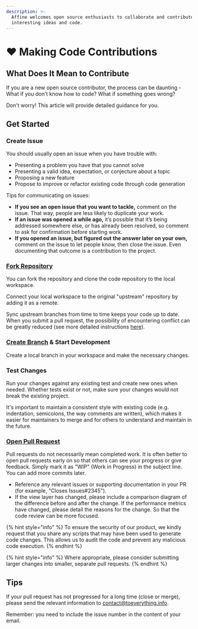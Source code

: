 ```yaml
---
description: >-
  Affine welcomes open source enthusiasts to collaborate and contribute
  interesting ideas and code.
---
```


# ❤ Making Code Contributions

## What Does It Mean to Contribute <a href="#what-it-means-to-contribute" id="what-it-means-to-contribute"></a>

If you are a new open source contributor, the process can be daunting - What if you don't know how to code? What if something goes wrong?

Don't worry! This article will provide detailed guidance for you.

## Get Started

### Create Issue

You should usually open an issue when you have trouble with:

* Presenting a problem you have that you cannot solve
* Presenting a valid idea, expectation, or conjecture about a topic
* Proposing a new feature
* Propose to improve or refactor existing code through code generation

Tips for communicating on issues:

* **If you see an open issue that you want to tackle,** comment on the issue. That way, people are less likely to duplicate your work.
* **If an issue was opened a while ago,** it’s possible that it’s being addressed somewhere else, or has already been resolved, so comment to ask for confirmation before starting work.
* **If you opened an issue, but figured out the answer later on your own,** comment on the issue to let people know, then close the issue. Even documenting that outcome is a contribution to the project.

### [**Fork Repository**](https://guides.github.com/activities/forking/)

You can fork the repository and clone the code repository to the local workspace.

Connect your local workspace to the original "upstream" repository by adding it as a remote.

Sync upstream branches from time to time keeps your code up to date. When you submit a pull request, the possibility of encountering conflict can be greatly reduced (see more detailed instructions [here](https://docs.github.com/en/pull-requests/collaborating-with-pull-requests/working-with-forks/syncing-a-fork)).

### [**Create Branch**](https://guides.github.com/introduction/flow/) & Start Development

Create a local branch in your workspace and make the necessary changes.

### Test Changes

Run your changes against any existing test and create new ones when needed. Whether tests exist or not, make sure your changes would not break the existing project.

It's important to maintain a consistent style with existing code (e.g. indentation, semicolons, the way comments are written), which makes it easier for maintainers to merge and for others to understand and maintain in the future.

### [Open Pull Request](https://docs.github.com/en/pull-requests/collaborating-with-pull-requests/proposing-changes-to-your-work-with-pull-requests/creating-a-pull-request) <a href="#opening-a-pull-request" id="opening-a-pull-request"></a>

Pull requests do not necessarily mean completed work. It is often better to open pull requests early on so that others can see your progress or give feedback. Simply mark it as "WIP" (Work in Progress) in the subject line. You can add more commits later.

* Reference any relevant issues or supporting documentation in your PR (for example, "Closes Issues#2345").
* If the view layer has changed, please include a comparison diagram of the difference before and after the change. If the performance metrics have changed, please detail the reasons for the change. So that the code review can be more focused.

{% hint style="info" %}
To ensure the security of our product, we kindly request that you share any scripts that may have been used to generate code changes. This allows us to audit the code and prevent any malicious code execution.
{% endhint %}

{% hint style="info" %}
Where appropriate, please consider submitting larger changes into smaller, separate pull requests.
{% endhint %}

## Tips

If your pull request has not progressed for a long time (close or merge), please send the relevant information to contact@toeverything.info.

Remember: you need to include the issue number in the content of your email.
